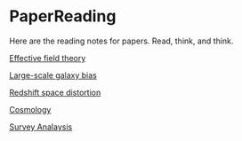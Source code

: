 # PaperReading
Here are the reading notes for papers.
Read, think, and think.

[Effective field theory](https://github.com/zhenyuanwang-cosmos/PaperReading/blob/main/EffectiveFieldTheory.md)

[Large-scale galaxy bias](https://github.com/zhenyuanwang-cosmos/PaperReading/blob/main/LSSbias.md)

[Redshift space distortion](https://github.com/zhenyuanwang-cosmos/PaperReading/blob/main/RSD.md)

[Cosmology](https://github.com/zhenyuanwang-cosmos/PaperReading/blob/main/Cosmology.md)

[Survey Analaysis](https://github.com/zhenyuanwang-cosmos/PaperReading/blob/main/SurveyAnalysis.md)
